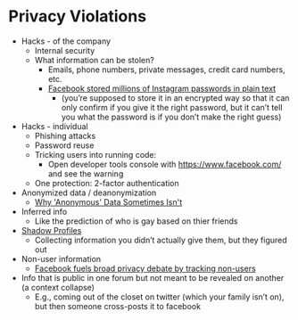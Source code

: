 # Privacy Violations
- Hacks - of the company
  - Internal security
  - What information can be stolen?
    - Emails, phone numbers, private messages, credit card numbers, etc.
    - [Facebook stored millions of Instagram passwords in plain text](https://www.theverge.com/2019/4/18/18485599/facebook-instagram-passwords-plain-text-millions-users)
      - (you’re supposed to store it in an encrypted way so that it can only confirm if you give it the right password, but it can’t tell you what the password is if you don’t make the right guess)
- Hacks - individual
  - Phishing attacks
  - Password reuse
  - Tricking users into running code:
    - Open developer tools console with https://www.facebook.com/ and see the warning
  - One protection: 2-factor authentication
- Anonymized data / deanonymization
  - [Why 'Anonymous' Data Sometimes Isn't](https://www.wired.com/2007/12/why-anonymous-data-sometimes-isnt/)
- Inferred info
  - Like the prediction of who is gay based on thier friends
- [Shadow Profiles](https://en.wikipedia.org/wiki/Shadow_profile)
  - Collecting information you didn’t actually give them, but they figured out
- Non-user information
  - [Facebook fuels broad privacy debate by tracking non-users](https://www.reuters.com/article/us-facebook-privacy-tracking/facebook-fuels-broad-privacy-debate-by-tracking-non-users-idUSKBN1HM0DR)
- Info that is public in one forum but not meant to be revealed on another (a context collapse)
  - E.g., coming out of the closet on twitter (which your family isn’t on), but then someone cross-posts it to facebook
